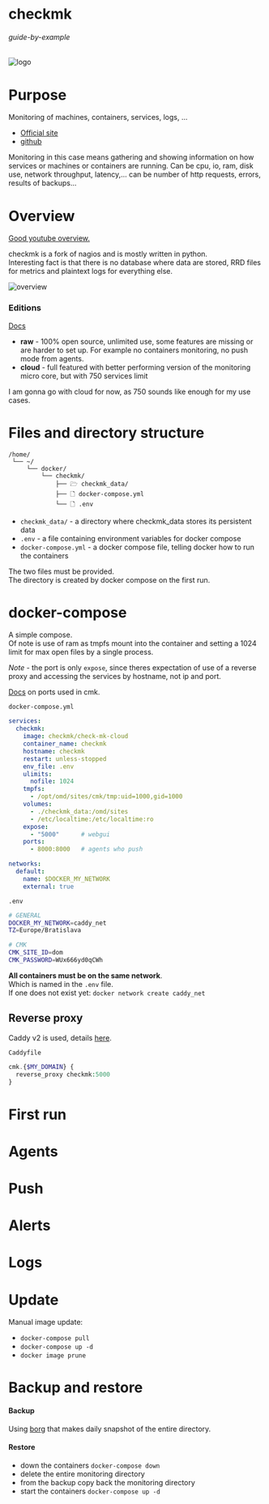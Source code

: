 # checkmk

###### guide-by-example

![logo](https://i.imgur.com/yMDhlLJ.png)

# Purpose

Monitoring of machines, containers, services, logs, ...

* [Official site](https://checkmk.com/)
* [github](https://github.com/Checkmk/checkmk)

Monitoring in this case means gathering and showing information on how services
or machines or containers are running.
Can be cpu, io, ram, disk use, network throughput, latency,...
can be number of http requests, errors, results of backups...

# Overview

[Good youtube overview.](https://www.youtube.com/watch?v=7OnhuCsR7jg)

checkmk is a fork of nagios and is mostly written in python.<br>
Interesting fact is that there is no database where data are stored,
RRD files for metrics and plaintext logs for everything else.


![overview](https://i.imgur.com/HB0bLyU.png)

### Editions

[Docs](https://docs.checkmk.com/master/en/intro_setup.html#editions)

* **raw** - 100% open source, unlimited use, some features are missing
  or are harder to set up. For example no containers monitoring,
  no push mode from agents.
* **cloud** - full featured with better performing version of the monitoring micro core,
  but with 750 services limit

I am gonna go with cloud for now, as 750 sounds like enough for my use cases.

# Files and directory structure

```
/home/
 └── ~/
     └── docker/
         └── checkmk/
             ├── 🗁 checkmk_data/
             ├── 🗋 docker-compose.yml
             └── 🗋 .env
```

* `checkmk_data/` - a directory where checkmk_data stores its persistent data
* `.env` - a file containing environment variables for docker compose
* `docker-compose.yml` - a docker compose file, telling docker how to run the containers

The two files must be provided.</br>
The directory is created by docker compose on the first run.

# docker-compose

A simple compose.<br>
Of note is use of ram as tmpfs mount into the container
and setting a 1024 limit for max open files by a single process.

*Note* - the port is only `expose`, since theres expectation of use
of a reverse proxy and accessing the services by hostname, not ip and port.

[Docs](https://docs.checkmk.com/latest/en/ports.html) on ports used in cmk.

`docker-compose.yml`
```yml
services:
  checkmk:
    image: checkmk/check-mk-cloud
    container_name: checkmk
    hostname: checkmk
    restart: unless-stopped
    env_file: .env
    ulimits:
      nofile: 1024
    tmpfs:
      - /opt/omd/sites/cmk/tmp:uid=1000,gid=1000
    volumes:
      - ./checkmk_data:/omd/sites
      - /etc/localtime:/etc/localtime:ro
    expose:
      - "5000"      # webgui
    ports:
      - 8000:8000   # agents who push

networks:
  default:
    name: $DOCKER_MY_NETWORK
    external: true
```

`.env`

```bash
# GENERAL
DOCKER_MY_NETWORK=caddy_net
TZ=Europe/Bratislava

# CMK
CMK_SITE_ID=dom
CMK_PASSWORD=WUx666yd0qCWh
```

**All containers must be on the same network**.</br>
Which is named in the `.env` file.</br>
If one does not exist yet: `docker network create caddy_net`

## Reverse proxy

Caddy v2 is used, details
[here](https://github.com/DoTheEvo/selfhosted-apps-docker/tree/master/caddy_v2).</br>

`Caddyfile`
```php
cmk.{$MY_DOMAIN} {
  reverse_proxy checkmk:5000
}
```

# First run 

# Agents 

# Push

# Alerts

# Logs

# Update

Manual image update:

- `docker-compose pull`</br>
- `docker-compose up -d`</br>
- `docker image prune`

# Backup and restore

#### Backup

Using [borg](https://github.com/DoTheEvo/selfhosted-apps-docker/tree/master/borg_backup)
that makes daily snapshot of the entire directory.

#### Restore

* down the containers `docker-compose down`</br>
* delete the entire monitoring directory</br>
* from the backup copy back the monitoring directory</br>
* start the containers `docker-compose up -d`
